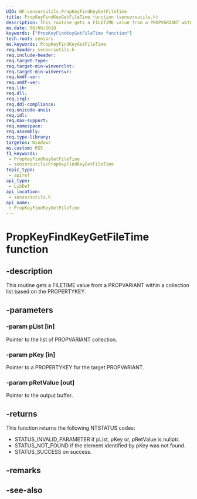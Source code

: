 ```yaml
---
UID: NF:sensorsutils.PropKeyFindKeyGetFileTime
title: PropKeyFindKeyGetFileTime function (sensorsutils.h)
description: This routine gets a FILETIME value from a PROPVARIANT within a collection list based on the PROPERTYKEY.
ms.date: 08/08/2018
keywords: ["PropKeyFindKeyGetFileTime function"]
tech.root: sensors
ms.keywords: PropKeyFindKeyGetFileTime
req.header: sensorsutils.h
req.include-header: 
req.target-type: 
req.target-min-winverclnt: 
req.target-min-winversvr: 
req.kmdf-ver: 
req.umdf-ver: 
req.lib: 
req.dll: 
req.irql: 
req.ddi-compliance: 
req.unicode-ansi: 
req.idl: 
req.max-support: 
req.namespace: 
req.assembly: 
req.type-library: 
targetos: Windows
ms.custom: RS5
f1_keywords:
 - PropKeyFindKeyGetFileTime
 - sensorsutils/PropKeyFindKeyGetFileTime
topic_type:
 - apiref
api_type:
 - LibDef
api_location:
 - sensorsutils.h
api_name:
 - PropKeyFindKeyGetFileTime
---
```


# PropKeyFindKeyGetFileTime function


## -description

This routine gets a FILETIME value from a PROPVARIANT within a collection list based on the PROPERTYKEY.

## -parameters

### -param pList [in]

Pointer to the list of PROPVARIANT collection.

### -param pKey [in]

Pointer to a PROPERTYKEY for the target PROPVARIANT.

### -param pRetValue [out]

Pointer to the output buffer.

## -returns

This function returns the following NTSTATUS codes:

* STATUS_INVALID_PARAMETER if pList, pKey or, pRetValue is nullptr.
* STATUS_NOT_FOUND if the element identified by pKey was not found.
* STATUS_SUCCESS on success.

## -remarks

## -see-also

